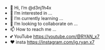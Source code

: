 - 👋 Hi, I’m @d3nj1h4x
- 👀 I’m interested in ...
- 🌱 I’m currently learning ...
- 💞️ I’m looking to collaborate on ...
- 📫 How to reach me ...
- 💕 YouTube https://youtube.com/@RYAN_x7
- ❤️ insta https://instagram.com/ig.ryan.x7

<!---
d3nj1h4x/d3nj1h4x is a ✨ special ✨ repository because its `README.md` (this file) appears on your GitHub profile.
You can click the Preview link to take a look at your changes.
--->
